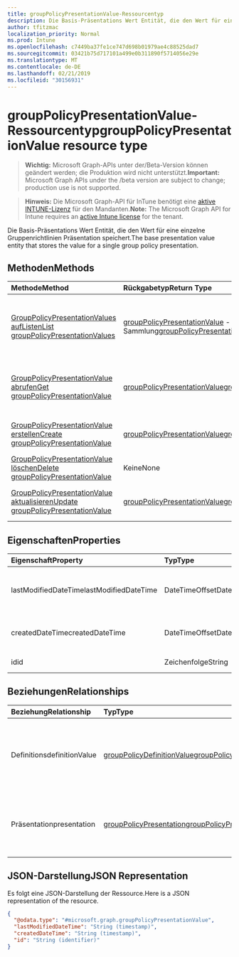 ```yaml
---
title: groupPolicyPresentationValue-Ressourcentyp
description: Die Basis-Präsentations Wert Entität, die den Wert für eine einzelne Gruppenrichtlinien Präsentation speichert.
author: tfitzmac
localization_priority: Normal
ms.prod: Intune
ms.openlocfilehash: c7449ba37fe1ce747d698b01979ae4c88525dad7
ms.sourcegitcommit: 03421b75d717101a499e0b311890f5714056e29e
ms.translationtype: MT
ms.contentlocale: de-DE
ms.lasthandoff: 02/21/2019
ms.locfileid: "30156931"
---
```

# <a name="grouppolicypresentationvalue-resource-type"></a><span data-ttu-id="e4d55-103">groupPolicyPresentationValue-Ressourcentyp</span><span class="sxs-lookup"><span data-stu-id="e4d55-103">groupPolicyPresentationValue resource type</span></span>

> <span data-ttu-id="e4d55-104">**Wichtig:** Microsoft Graph-APIs unter der/Beta-Version können geändert werden; die Produktion wird nicht unterstützt.</span><span class="sxs-lookup"><span data-stu-id="e4d55-104">**Important:** Microsoft Graph APIs under the /beta version are subject to change; production use is not supported.</span></span>

> <span data-ttu-id="e4d55-105">**Hinweis:** Die Microsoft Graph-API für InTune benötigt eine [aktive INTUNE-Lizenz](https://go.microsoft.com/fwlink/?linkid=839381) für den Mandanten.</span><span class="sxs-lookup"><span data-stu-id="e4d55-105">**Note:** The Microsoft Graph API for Intune requires an [active Intune license](https://go.microsoft.com/fwlink/?linkid=839381) for the tenant.</span></span>

<span data-ttu-id="e4d55-106">Die Basis-Präsentations Wert Entität, die den Wert für eine einzelne Gruppenrichtlinien Präsentation speichert.</span><span class="sxs-lookup"><span data-stu-id="e4d55-106">The base presentation value entity that stores the value for a single group policy presentation.</span></span>

## <a name="methods"></a><span data-ttu-id="e4d55-107">Methoden</span><span class="sxs-lookup"><span data-stu-id="e4d55-107">Methods</span></span>
|<span data-ttu-id="e4d55-108">Methode</span><span class="sxs-lookup"><span data-stu-id="e4d55-108">Method</span></span>|<span data-ttu-id="e4d55-109">Rückgabetyp</span><span class="sxs-lookup"><span data-stu-id="e4d55-109">Return Type</span></span>|<span data-ttu-id="e4d55-110">Beschreibung</span><span class="sxs-lookup"><span data-stu-id="e4d55-110">Description</span></span>|
|:---|:---|:---|
|[<span data-ttu-id="e4d55-111">GroupPolicyPresentationValues aufListen</span><span class="sxs-lookup"><span data-stu-id="e4d55-111">List groupPolicyPresentationValues</span></span>](../api/intune-grouppolicy-grouppolicypresentationvalue-list.md)|<span data-ttu-id="e4d55-112">[groupPolicyPresentationValue](../resources/intune-grouppolicy-grouppolicypresentationvalue.md) -Sammlung</span><span class="sxs-lookup"><span data-stu-id="e4d55-112">[groupPolicyPresentationValue](../resources/intune-grouppolicy-grouppolicypresentationvalue.md) collection</span></span>|<span data-ttu-id="e4d55-113">AufListen von Eigenschaften und Beziehungen der [groupPolicyPresentationValue](../resources/intune-grouppolicy-grouppolicypresentationvalue.md) -Objekte.</span><span class="sxs-lookup"><span data-stu-id="e4d55-113">List properties and relationships of the [groupPolicyPresentationValue](../resources/intune-grouppolicy-grouppolicypresentationvalue.md) objects.</span></span>|
|[<span data-ttu-id="e4d55-114">GroupPolicyPresentationValue abrufen</span><span class="sxs-lookup"><span data-stu-id="e4d55-114">Get groupPolicyPresentationValue</span></span>](../api/intune-grouppolicy-grouppolicypresentationvalue-get.md)|[<span data-ttu-id="e4d55-115">groupPolicyPresentationValue</span><span class="sxs-lookup"><span data-stu-id="e4d55-115">groupPolicyPresentationValue</span></span>](../resources/intune-grouppolicy-grouppolicypresentationvalue.md)|<span data-ttu-id="e4d55-116">Lesen von Eigenschaften und Beziehungen des [groupPolicyPresentationValue](../resources/intune-grouppolicy-grouppolicypresentationvalue.md) -Objekts.</span><span class="sxs-lookup"><span data-stu-id="e4d55-116">Read properties and relationships of the [groupPolicyPresentationValue](../resources/intune-grouppolicy-grouppolicypresentationvalue.md) object.</span></span>|
|[<span data-ttu-id="e4d55-117">GroupPolicyPresentationValue erstellen</span><span class="sxs-lookup"><span data-stu-id="e4d55-117">Create groupPolicyPresentationValue</span></span>](../api/intune-grouppolicy-grouppolicypresentationvalue-create.md)|[<span data-ttu-id="e4d55-118">groupPolicyPresentationValue</span><span class="sxs-lookup"><span data-stu-id="e4d55-118">groupPolicyPresentationValue</span></span>](../resources/intune-grouppolicy-grouppolicypresentationvalue.md)|<span data-ttu-id="e4d55-119">Erstellen eines neuen [groupPolicyPresentationValue](../resources/intune-grouppolicy-grouppolicypresentationvalue.md) -Objekts.</span><span class="sxs-lookup"><span data-stu-id="e4d55-119">Create a new [groupPolicyPresentationValue](../resources/intune-grouppolicy-grouppolicypresentationvalue.md) object.</span></span>|
|[<span data-ttu-id="e4d55-120">GroupPolicyPresentationValue löschen</span><span class="sxs-lookup"><span data-stu-id="e4d55-120">Delete groupPolicyPresentationValue</span></span>](../api/intune-grouppolicy-grouppolicypresentationvalue-delete.md)|<span data-ttu-id="e4d55-121">Keine</span><span class="sxs-lookup"><span data-stu-id="e4d55-121">None</span></span>|<span data-ttu-id="e4d55-122">Löscht eine [groupPolicyPresentationValue](../resources/intune-grouppolicy-grouppolicypresentationvalue.md).</span><span class="sxs-lookup"><span data-stu-id="e4d55-122">Deletes a [groupPolicyPresentationValue](../resources/intune-grouppolicy-grouppolicypresentationvalue.md).</span></span>|
|[<span data-ttu-id="e4d55-123">GroupPolicyPresentationValue aktualisieren</span><span class="sxs-lookup"><span data-stu-id="e4d55-123">Update groupPolicyPresentationValue</span></span>](../api/intune-grouppolicy-grouppolicypresentationvalue-update.md)|[<span data-ttu-id="e4d55-124">groupPolicyPresentationValue</span><span class="sxs-lookup"><span data-stu-id="e4d55-124">groupPolicyPresentationValue</span></span>](../resources/intune-grouppolicy-grouppolicypresentationvalue.md)|<span data-ttu-id="e4d55-125">Aktualisieren der Eigenschaften eines [groupPolicyPresentationValue](../resources/intune-grouppolicy-grouppolicypresentationvalue.md) -Objekts.</span><span class="sxs-lookup"><span data-stu-id="e4d55-125">Update the properties of a [groupPolicyPresentationValue](../resources/intune-grouppolicy-grouppolicypresentationvalue.md) object.</span></span>|

## <a name="properties"></a><span data-ttu-id="e4d55-126">Eigenschaften</span><span class="sxs-lookup"><span data-stu-id="e4d55-126">Properties</span></span>
|<span data-ttu-id="e4d55-127">Eigenschaft</span><span class="sxs-lookup"><span data-stu-id="e4d55-127">Property</span></span>|<span data-ttu-id="e4d55-128">Typ</span><span class="sxs-lookup"><span data-stu-id="e4d55-128">Type</span></span>|<span data-ttu-id="e4d55-129">Beschreibung</span><span class="sxs-lookup"><span data-stu-id="e4d55-129">Description</span></span>|
|:---|:---|:---|
|<span data-ttu-id="e4d55-130">lastModifiedDateTime</span><span class="sxs-lookup"><span data-stu-id="e4d55-130">lastModifiedDateTime</span></span>|<span data-ttu-id="e4d55-131">DateTimeOffset</span><span class="sxs-lookup"><span data-stu-id="e4d55-131">DateTimeOffset</span></span>|<span data-ttu-id="e4d55-132">Datum und Uhrzeit der letzten Änderung des Objekts.</span><span class="sxs-lookup"><span data-stu-id="e4d55-132">The date and time the object was last modified.</span></span>|
|<span data-ttu-id="e4d55-133">createdDateTime</span><span class="sxs-lookup"><span data-stu-id="e4d55-133">createdDateTime</span></span>|<span data-ttu-id="e4d55-134">DateTimeOffset</span><span class="sxs-lookup"><span data-stu-id="e4d55-134">DateTimeOffset</span></span>|<span data-ttu-id="e4d55-135">Das Datum und die Uhrzeit der Erstellung des Objekts.</span><span class="sxs-lookup"><span data-stu-id="e4d55-135">The date and time the object was created.</span></span>|
|<span data-ttu-id="e4d55-136">id</span><span class="sxs-lookup"><span data-stu-id="e4d55-136">id</span></span>|<span data-ttu-id="e4d55-137">Zeichenfolge</span><span class="sxs-lookup"><span data-stu-id="e4d55-137">String</span></span>|<span data-ttu-id="e4d55-138">Schlüssel der Entität</span><span class="sxs-lookup"><span data-stu-id="e4d55-138">Key of the entity.</span></span>|

## <a name="relationships"></a><span data-ttu-id="e4d55-139">Beziehungen</span><span class="sxs-lookup"><span data-stu-id="e4d55-139">Relationships</span></span>
|<span data-ttu-id="e4d55-140">Beziehung</span><span class="sxs-lookup"><span data-stu-id="e4d55-140">Relationship</span></span>|<span data-ttu-id="e4d55-141">Typ</span><span class="sxs-lookup"><span data-stu-id="e4d55-141">Type</span></span>|<span data-ttu-id="e4d55-142">Beschreibung</span><span class="sxs-lookup"><span data-stu-id="e4d55-142">Description</span></span>|
|:---|:---|:---|
|<span data-ttu-id="e4d55-143">Definitions</span><span class="sxs-lookup"><span data-stu-id="e4d55-143">definitionValue</span></span>|[<span data-ttu-id="e4d55-144">groupPolicyDefinitionValue</span><span class="sxs-lookup"><span data-stu-id="e4d55-144">groupPolicyDefinitionValue</span></span>](../resources/intune-grouppolicy-grouppolicydefinitionvalue.md)|<span data-ttu-id="e4d55-145">Der Wert der Gruppenrichtlinien Definition, der dem Präsentations Wert zugeordnet ist.</span><span class="sxs-lookup"><span data-stu-id="e4d55-145">The group policy definition value associated with the presentation value.</span></span>|
|<span data-ttu-id="e4d55-146">Präsentation</span><span class="sxs-lookup"><span data-stu-id="e4d55-146">presentation</span></span>|[<span data-ttu-id="e4d55-147">groupPolicyPresentation</span><span class="sxs-lookup"><span data-stu-id="e4d55-147">groupPolicyPresentation</span></span>](../resources/intune-grouppolicy-grouppolicypresentation.md)|<span data-ttu-id="e4d55-148">Die dem Präsentations Wert zugeordnete Gruppenrichtlinien Präsentation.</span><span class="sxs-lookup"><span data-stu-id="e4d55-148">The group policy presentation associated with the presentation value.</span></span>|

## <a name="json-representation"></a><span data-ttu-id="e4d55-149">JSON-Darstellung</span><span class="sxs-lookup"><span data-stu-id="e4d55-149">JSON Representation</span></span>
<span data-ttu-id="e4d55-150">Es folgt eine JSON-Darstellung der Ressource.</span><span class="sxs-lookup"><span data-stu-id="e4d55-150">Here is a JSON representation of the resource.</span></span>
<!-- {
  "blockType": "resource",
  "keyProperty": "id",
  "@odata.type": "microsoft.graph.groupPolicyPresentationValue"
}
-->
``` json
{
  "@odata.type": "#microsoft.graph.groupPolicyPresentationValue",
  "lastModifiedDateTime": "String (timestamp)",
  "createdDateTime": "String (timestamp)",
  "id": "String (identifier)"
}
```




